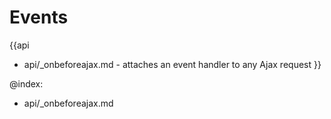 Events
=======

{{api
- api/_onbeforeajax.md - attaches an event handler to any Ajax request
}}

@index:
- api/_onbeforeajax.md


